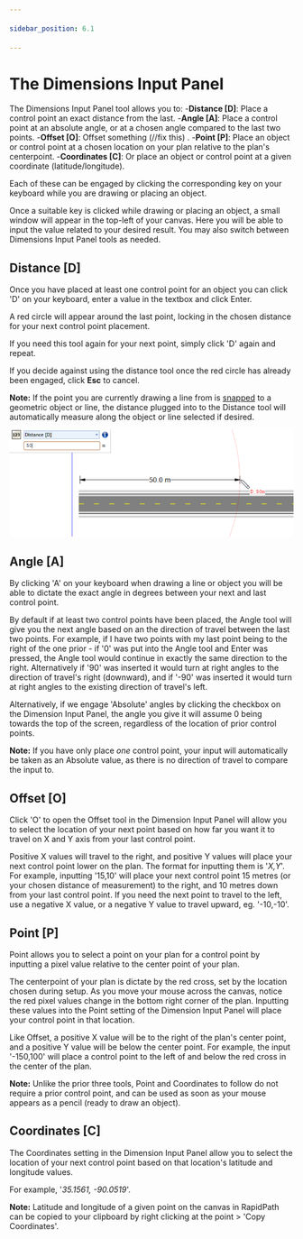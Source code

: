 ```yaml
---

sidebar_position: 6.1

---
```

# The Dimensions Input Panel

The Dimensions Input Panel tool allows you to:
-**Distance [D]**: Place a control point an exact distance from the last.
-**Angle [A]**: Place a control point at an absolute angle, or at a chosen angle compared to the last two points.
-**Offset [O]**: Offset something (//fix this) .
-**Point [P]**: Place an object or control point at a chosen location on your plan relative to the plan's centerpoint.
-**Coordinates [C]**: Or place an object or control point at a given coordinate (latitude/longitude).

Each of these can be engaged by clicking the corresponding key on your keyboard while you are drawing or placing an object.

Once a suitable key is clicked while drawing or placing an object, a small window will appear in the top-left of your canvas. Here you will be able to input the value related to your desired result. You may also switch between Dimensions Input Panel tools as needed.

## Distance [D]

Once you have placed at least one control point for an object you can click 'D' on your keyboard, enter a value in the textbox and click Enter.

A red circle will appear around the last point, locking in the chosen distance for your next control point placement.

If you need this tool again for your next point, simply click 'D' again and repeat.

If you decide against using the distance tool once the red circle has already been engaged, click **Esc** to cancel.

**Note:** If the point you are currently drawing a line from is [snapped](/docs/rapidpath/rapidpath-basics/control-point-snapping.md) to a geometric object or line, the distance plugged into to the Distance tool will automatically measure along the object or line selected if desired.

 ![Using_the_dimension_input_panel](./assets/Using_the_dimension_input_panel.png)

## Angle [A]

By clicking 'A' on your keyboard when drawing a line or object you will be able to dictate the exact angle in degrees between your next and last control point.

By default if at least two control points have been placed, the Angle tool will give you the next angle based on an the direction of travel between the last two points.
For example, if I have two points with my last point being to the right of the one prior - if '0' was put into the Angle tool and Enter was pressed, the Angle tool would continue in exactly the same direction to the right. Alternatively if '90' was inserted it would turn at right angles to the direction of travel's right (downward), and if '-90' was inserted it would turn at right angles to the existing direction of travel's left.

Alternatively, if we engage 'Absolute' angles by clicking the checkbox on the Dimension Input Panel, the angle you give it will assume 0 being towards the top of the screen, regardless of the location of prior control points.

**Note:** If you have only place *one* control point, your input will automatically be taken as an Absolute value, as there is no direction of travel to compare the input to.

## Offset [O]

Click 'O' to open the Offset tool in the Dimension Input Panel will allow you to select the location of your next point based on how far you want it to travel on X and Y axis from your last control point.

Positive X values will travel to the right, and positive Y values will place your next control point lower on the plan. The format for inputting them is '*X,Y*'.
For example, inputting '15,10' will place your next control point 15 metres (or your chosen distance of measurement) to the right, and 10 metres down from your last control point.
If you need the next point to travel to the left, use a negative X value, or a negative Y value to travel upward, eg. '-10,-10'.

## Point [P]

Point allows you to select a point on your plan for a control point by inputting a pixel value relative to the center point of your plan.

The centerpoint of your plan is dictate by the red cross, set by the location chosen during setup. As you move your mouse across the canvas, notice the red pixel values change in the bottom right corner of the plan. Inputting these values into the Point setting of the Dimension Input Panel will place your control point in that location.

Like Offset, a positive X value will be to the right of the plan's center point, and a positive Y value will be below the center point.
For example, the input '-150,100' will place a control point to the left of and below the red cross in the center of the plan.

**Note:** Unlike the prior three tools, Point and Coordinates to follow do not require a prior control point, and can be used as soon as your mouse appears as a pencil (ready to draw an object).

## Coordinates [C]

The Coordinates setting in the Dimension Input Panel allow you to select the location of your next control point based on that location's latitude and longitude values.

For example, '*35.1561, -90.0519*'.

**Note:** Latitude and longitude of a given point on the canvas in RapidPath can be copied to your clipboard by right clicking at the point > 'Copy Coordinates'.
